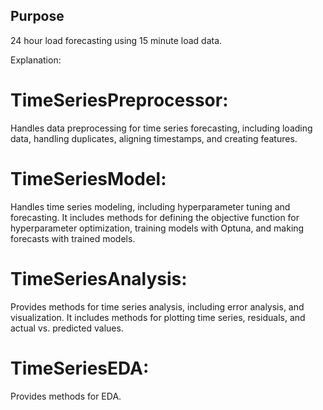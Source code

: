 ## Purpose
24 hour load forecasting using 15 minute load data.


Explanation:

# TimeSeriesPreprocessor:
Handles data preprocessing for time series forecasting, including loading data, handling duplicates, aligning timestamps, and creating features.

# TimeSeriesModel:

Handles time series modeling, including hyperparameter tuning and forecasting. It includes methods for defining the objective function for hyperparameter optimization, training models with Optuna, and making forecasts with trained models.

# TimeSeriesAnalysis:
Provides methods for time series analysis, including error analysis, and visualization. It includes methods for plotting time series, residuals, and actual vs. predicted values.

# TimeSeriesEDA:
Provides methods for EDA.
